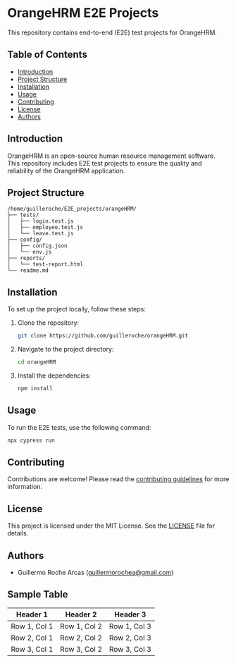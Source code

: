 # OrangeHRM E2E Projects

This repository contains end-to-end (E2E) test projects for OrangeHRM.

## Table of Contents
- [Introduction](#introduction)
- [Project Structure](#project-structure)
- [Installation](#installation)
- [Usage](#usage)
- [Contributing](#contributing)
- [License](#license)
- [Authors](#authors)

## Introduction
OrangeHRM is an open-source human resource management software. This repository includes E2E test projects to ensure the quality and reliability of the OrangeHRM application.

## Project Structure
```
/home/guilleroche/E2E_projects/orangeHRM/
├── tests/
│   ├── login.test.js
│   ├── employee.test.js
│   └── leave.test.js
├── config/
│   ├── config.json
│   └── env.js
├── reports/
│   └── test-report.html
└── readme.md
```

## Installation
To set up the project locally, follow these steps:

1. Clone the repository:
    ```sh
    git clone https://github.com/guilleroche/orangeHRM.git
    ```
2. Navigate to the project directory:
    ```sh
    cd orangeHRM
    ```
3. Install the dependencies:
    ```sh
    npm install
    ```

## Usage
To run the E2E tests, use the following command:
```sh
npx cypress run
```

## Contributing
Contributions are welcome! Please read the [contributing guidelines](CONTRIBUTING.md) for more information.

## License
This project is licensed under the MIT License. See the [LICENSE](LICENSE) file for details.

## Authors
- Guillermo Roche Arcas (guillermorochea@gmail.com)


## Sample Table

| Header 1 | Header 2 | Header 3 |
|----------|----------|----------|
| Row 1, Col 1 | Row 1, Col 2 | Row 1, Col 3 |
| Row 2, Col 1 | Row 2, Col 2 | Row 2, Col 3 |
| Row 3, Col 1 | Row 3, Col 2 | Row 3, Col 3 |